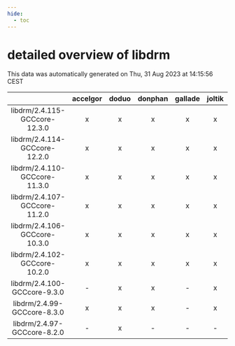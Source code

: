 ```yaml
---
hide:
  - toc
---
```


detailed overview of libdrm
===========================


This data was automatically generated on Thu, 31 Aug 2023 at 14:15:56 CEST  

| |accelgor|doduo|donphan|gallade|joltik|skitty|swalot|victini|
| :---: | :---: | :---: | :---: | :---: | :---: | :---: | :---: | :---: |
|libdrm/2.4.115-GCCcore-12.3.0|x|x|x|x|x|x|x|x|
|libdrm/2.4.114-GCCcore-12.2.0|x|x|x|x|x|x|x|x|
|libdrm/2.4.110-GCCcore-11.3.0|x|x|x|x|x|x|x|x|
|libdrm/2.4.107-GCCcore-11.2.0|x|x|x|x|x|x|x|x|
|libdrm/2.4.106-GCCcore-10.3.0|x|x|x|x|x|x|x|x|
|libdrm/2.4.102-GCCcore-10.2.0|x|x|x|x|x|x|x|x|
|libdrm/2.4.100-GCCcore-9.3.0|-|x|x|-|x|x|x|x|
|libdrm/2.4.99-GCCcore-8.3.0|x|x|x|-|x|x|x|x|
|libdrm/2.4.97-GCCcore-8.2.0|-|x|-|-|-|-|x|-|
